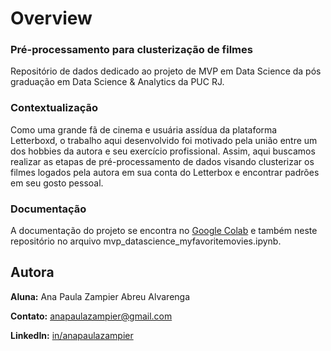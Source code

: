 # Overview

### Pré-processamento para clusterização de filmes
Repositório de dados dedicado ao projeto de MVP em Data Science da pós graduação em Data Science & Analytics da PUC RJ.

### Contextualização
Como uma grande fã de cinema e usuária assídua da plataforma Letterboxd, o trabalho aqui desenvolvido foi motivado pela união entre um dos hobbies da autora e seu exercício profissional. Assim, aqui buscamos realizar as etapas de pré-processamento de dados visando clusterizar os filmes logados pela autora em sua conta do Letterbox e encontrar padrões em seu gosto pessoal.

### Documentação
A documentação do projeto se encontra no [Google Colab](https://colab.research.google.com/drive/1QqLvkCkusK1OtHSucaT-YnPELHIBPt7-?usp=sharing) e também neste repositório no arquivo mvp_datascience_myfavoritemovies.ipynb.

## Autora

**Aluna:** Ana Paula Zampier Abreu Alvarenga

**Contato:** anapaulazampier@gmail.com 

**LinkedIn:** [in/anapaulazampier](https://linkedin.com/in/anapaulazampier/) 
